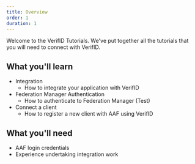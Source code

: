 ```yaml
---
title: Overview
order: 1
duration: 1
---
```


Welcome to the VerifID Tutorials. We've put together all the tutorials that you will need to connect with VerifID.

## What you'll learn
- Integration
    - How to integrate your application with VerifID
- Federation Manager Authentication
    - How to authenticate to Federation Manager (Test)
- Connect a client
    - How to register a new client with AAF using VerifID

## What you'll need
- AAF login credentials
- Experience undertaking integration work